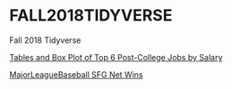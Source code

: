 # FALL2018TIDYVERSE
Fall 2018 Tidyverse

[Tables and Box Plot of Top 6 Post-College Jobs by Salary](RElizesBoxPlot/RElizes_Tidyverse_College.md)

[MajorLeagueBaseball SFG Net Wins](TidyVerse607_StephRoark.md)